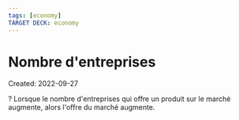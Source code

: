 ```yaml
---
tags: [economy] 
TARGET DECK: economy
---
```

# Nombre d'entreprises
Created: 2022-09-27

?
Lorsque le nombre d'entreprises qui offre un produit sur le marché augmente, alors l'offre du marché augmente.
<!--SR:!2023-01-12,65,250-->